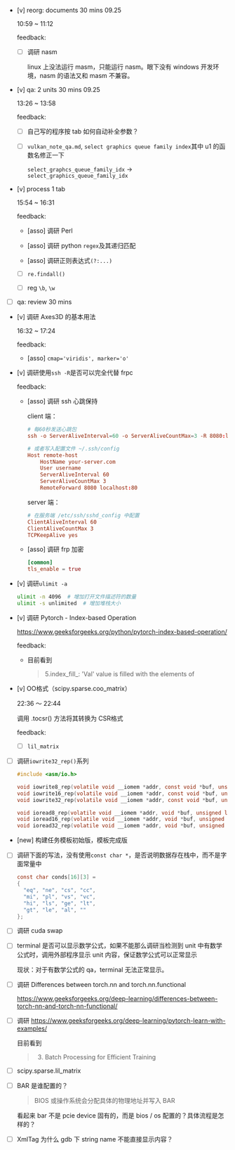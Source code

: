 * [v] reorg: documents 30 mins 09.25

    10:59 ~ 11:12

    feedback:

    * [ ] 调研 nasm

        linux 上没法运行 masm，只能运行 nasm。眼下没有 windows 开发环境，nasm 的语法又和 masm 不兼容。

* [v] qa: 2 units 30 mins 09.25

    13:26 ~ 13:58

    feedback:

    * [ ] 自己写的程序按 tab 如何自动补全参数？

    * [ ] `vulkan_note_qa.md`, `select graphics queue family index`其中 u1 的函数名修正一下

        `select_graphcs_queue_family_idx` -> `select_graphics_queue_family_idx`

* [v] process 1 tab

    15:54 ~ 16:31

    feedback:

    * [asso] 调研 Perl

    * [asso] 调研 python `regex`及其递归匹配

    * [asso] 调研正则表达式`(?:...)`

    * [ ] `re.findall()`

    * [ ] reg `\b`, `\w`

* [ ] qa: review 30 mins

* [v] 调研 Axes3D 的基本用法

    16:32 ~ 17:24

    feedback:

    * [asso] `cmap='viridis', marker='o'`

* [v] 调研使用`ssh -R`是否可以完全代替 frpc

    feedback:

    * [asso] 调研 ssh 心跳保持

        client 端：

        ```conf
        # 每60秒发送心跳包
        ssh -o ServerAliveInterval=60 -o ServerAliveCountMax=3 -R 8080:localhost:80 user@remote-host

        # 或者写入配置文件 ~/.ssh/config
        Host remote-host
            HostName your-server.com
            User username
            ServerAliveInterval 60
            ServerAliveCountMax 3
            RemoteForward 8080 localhost:80
        ```

        server 端：

        ```conf
        # 在服务端 /etc/ssh/sshd_config 中配置
        ClientAliveInterval 60
        ClientAliveCountMax 3
        TCPKeepAlive yes
        ```

    * [asso] 调研 frp 加密

        ```conf
        [common]
        tls_enable = true
        ```

* [v] 调研`ulimit -a`

    ```bash
    ulimit -n 4096  # 增加打开文件描述符的数量
    ulimit -s unlimited  # 增加堆栈大小
    ```

* [v] 调研 Pytorch - Index-based Operation

    <https://www.geeksforgeeks.org/python/pytorch-index-based-operation/>

    feedback:

    * 目前看到

        > 5.index_fill_:  'Val' value is filled with the elements of

* [v] OO格式（scipy.sparse.coo_matrix）

    22:36 ～ 22:44

    调用 .tocsr() 方法将其转换为 CSR格式

    feedback:

    * [ ] `lil_matrix`

* [ ] 调研`iowrite32_rep()`系列

    ```c
    #include <asm/io.h>

    void iowrite8_rep(volatile void __iomem *addr, const void *buf, unsigned long count);
    void iowrite16_rep(volatile void __iomem *addr, const void *buf, unsigned long count);
    void iowrite32_rep(volatile void __iomem *addr, const void *buf, unsigned long count);

    void ioread8_rep(volatile void __iomem *addr, void *buf, unsigned long count);
    void ioread16_rep(volatile void __iomem *addr, void *buf, unsigned long count);
    void ioread32_rep(volatile void __iomem *addr, void *buf, unsigned long count);
    ```

* [new] 构建任务模板初始版，模板完成版

* [ ] 调研下面的写法，没有使用`const char *`，是否说明数据存在栈中，而不是字面常量中

    ```c
    const char conds[16][3] =
    {
      "eq", "ne", "cs", "cc",
      "mi", "pl", "vs", "vc",
      "hi", "ls", "ge", "lt",
      "gt", "le", "al", ""
    };
    ```

* [ ] 调研 cuda swap

* [ ] terminal 是否可以显示数学公式，如果不能那么调研当检测到 unit 中有数学公式时，调用外部程序显示 unit 内容，保证数学公式可以正常显示

    现状：对于有数学公式的 qa，terminal 无法正常显示。

* [ ] 调研 Differences between torch.nn and torch.nn.functional

    <https://www.geeksforgeeks.org/deep-learning/differences-between-torch-nn-and-torch-nn-functional/>

* [ ] 调研 <https://www.geeksforgeeks.org/deep-learning/pytorch-learn-with-examples/>

    目前看到

    > 3. Batch Processing for Efficient Training

* [ ] scipy.sparse.lil_matrix

* [ ] BAR 是谁配置的？

    > BIOS 或操作系统会分配具体的物理地址并写入 BAR

    看起来 bar 不是 pcie device 固有的，而是 bios / os 配置的？具体流程是怎样的？

* [ ] XmlTag 为什么 gdb 下 string name 不能直接显示内容？

